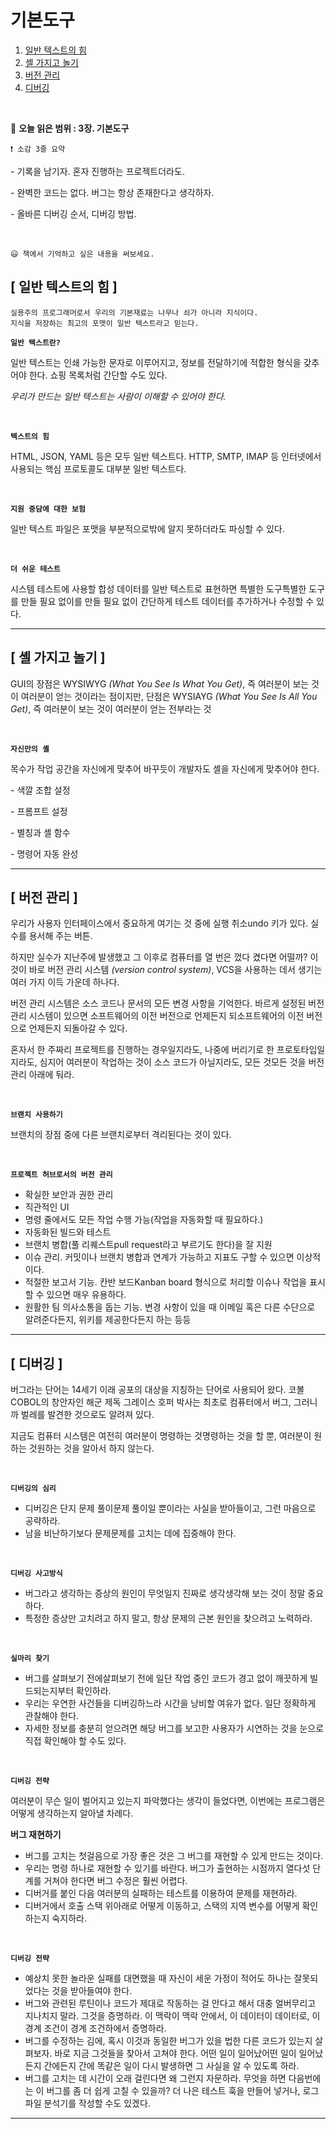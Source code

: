 # 기본도구

1. [ 일반 텍스트의 힘 ](#-일반-텍스트의-힘-)
2. [ 셸 가지고 놀기 ](#-셸-가지고-놀기-)
3. [ 버전 관리 ](#-버전-관리-)
4. [ 디버깅 ](#-디버깅-)

<br />

🔖 **오늘 읽은 범위 : 3장. 기본도구**

    ❗ 소감 3줄 요약

\- 기록을 남기자. 혼자 진행하는 프로젝트더라도.

\- 완벽한 코드는 없다. 버그는 항상 존재한다고 생각하자.

\- 올바른 디버깅 순서, 디버깅 방법.

<br />

    😃 책에서 기억하고 싶은 내용을 써보세요.

## [ 일반 텍스트의 힘 ]

    실용주의 프로그래머로서 우리의 기본재료는 나무나 쇠가 아니라 지식이다.
    지식을 저장하는 최고의 포맷이 일반 텍스트라고 믿는다.

**`일반 텍스트란?`**

일반 텍스트는 인쇄 가능한 문자로 이루어지고, 정보를 전달하기에 적합한 형식을 갖추어야 한다. 쇼핑 목록처럼 간단할 수도 있다.

_우리가 만드는 일반 텍스트는 사람이 이해할 수 있어야 한다._

<br />

**`텍스트의 힘`**

HTML, JSON, YAML 등은 모두 일반 텍스트다. HTTP, SMTP, IMAP 등 인터넷에서 사용되는 핵심 프로토콜도 대부분 일반 텍스트다.

<br />

**`지원 중담에 대한 보험`**

일반 텍스트 파일은 포맷을 부분적으로밖에 알지 못하더라도 파싱할 수 있다.

<br />

**`더 쉬운 테스트`**

시스템 테스트에 사용할 합성 데이터를 일반 텍스트로 표현하면 특별한 도구특별한 도구를 만들 필요 없이를 만들 필요 없이 간단하게 테스트 데이터를 추가하거나 수정할 수 있다.

---

## [ 셸 가지고 놀기 ]

GUI의 장점은 WYSIWYG _(What You See Is What You Get)_, 즉 여러분이 보는 것이 여러분이 얻는 것이라는 점이지만, 단점은 WYSIAYG _(What You See Is All You Get)_, 즉 여러분이 보는 것이 여러분이 얻는 전부라는 것

<br />

**`자신만의 셸`**

목수가 작업 공간을 자신에게 맞추어 바꾸듯이 개발자도 셸을 자신에게 맞추어야 한다.

\- 색깔 조합 설정

\- 프롬프트 설정

\- 별칭과 셸 함수

\- 명령어 자동 완성

---

## [ 버전 관리 ]

우리가 사용자 인터페이스에서 중요하게 여기는 것 중에 실행 취소undo 키가 있다. 실수를 용서해 주는 버튼.

하지만 실수가 지난주에 발생했고 그 이후로 컴퓨터를 열 번은 껐다 켰다면 어떨까? 이것이 바로 버전 관리 시스템 _(version control system)_, VCS을 사용하는 데서 생기는 여러 가지 이득 가운데 하나다.

버전 관리 시스템은 소스 코드나 문서의 모든 변경 사항을 기억한다. 바르게 설정된 버전 관리 시스템이 있으면 소프트웨어의 이전 버전으로 언제든지 되소프트웨어의 이전 버전으로 언제든지 되돌아갈 수 있다.

혼자서 한 주짜리 프로젝트를 진행하는 경우일지라도, 나중에 버리기로 한 프로토타입일지라도, 심지어 여러분이 작업하는 것이 소스 코드가 아닐지라도, 모든 것모든 것을 버전 관리 아래에 둬라.

<br />

**`브랜치 사용하기`**

브랜치의 장점 중에 다른 브랜치로부터 격리된다는 것이 있다.

<br />

**`프로젝트 허브로서의 버전 관리`**

- 확실한 보안과 권한 관리
- 직관적인 UI
- 명령 줄에서도 모든 작업 수행 가능(작업을 자동화할 때 필요하다.)
- 자동화된 빌드와 테스트
- 브랜치 병합(풀 리퀘스트pull request라고 부르기도 한다)을 잘 지원
- 이슈 관리. 커밋이나 브랜치 병합과 연계가 가능하고 지표도 구할 수 있으면 이상적이다.
- 적절한 보고서 기능. 칸반 보드Kanban board 형식으로 처리할 이슈나 작업을 표시할 수 있으면 매우 유용하다.
- 원활한 팀 의사소통을 돕는 기능. 변경 사항이 있을 때 이메일 혹은 다른 수단으로 알려준다든지, 위키를 제공한다든지 하는 등등

---

## [ 디버깅 ]

버그라는 단어는 14세기 이래 공포의 대상을 지칭하는 단어로 사용되어 왔다. 코볼COBOL의 창안자인 해군 제독 그레이스 호퍼 박사는 최초로 컴퓨터에서 버그, 그러니까 벌레를 발견한 것으로도 알려져 있다.

지금도 컴퓨터 시스템은 여전히 여러분이 명령하는 것명령하는 것을 할 뿐, 여러분이 원하는 것원하는 것을 알아서 하지 않는다.

<br />

**`디버깅의 심리`**

- 디버깅은 단지 문제 풀이문제 풀이일 뿐이라는 사실을 받아들이고, 그런 마음으로 공략하라.
- 남을 비난하기보다 문제문제를 고치는 데에 집중해야 한다.

<br />

**`디버깅 사고방식`**

- 버그라고 생각하는 증상의 원인이 무엇일지 진짜로 생각생각해 보는 것이 정말 중요하다.
- 특정한 증상만 고치려고 하지 말고, 항상 문제의 근본 원인을 찾으려고 노력하라.

<br />

**`실마리 찾기`**

- 버그를 살펴보기 전에살펴보기 전에 일단 작업 중인 코드가 경고 없이 깨끗하게 빌드되는지부터 확인하라.
- 우리는 우연한 사건들을 디버깅하느라 시간을 낭비할 여유가 없다. 일단 정확하게 관찰해야 한다.
- 자세한 정보를 충분히 얻으려면 해당 버그를 보고한 사용자가 시연하는 것을 눈으로 직접 확인해야 할 수도 있다.

<br />

**`디버깅 전략`**

여러분이 무슨 일이 벌어지고 있는지 파악했다는 생각이 들었다면, 이번에는 프로그램은 어떻게 생각하는지 알아낼 차례다.

**버그 재현하기**

- 버그를 고치는 첫걸음으로 가장 좋은 것은 그 버그를 재현할 수 있게 만드는 것이다.
- 우리는 명령 하나로 재현할 수 있기를 바란다. 버그가 출현하는 시점까지 열다섯 단계를 거쳐야 한다면 버그 수정은 훨씬 어렵다.
- 디버거를 붙인 다음 여러분의 실패하는 테스트를 이용하여 문제를 재현하라.
- 디버거에서 호출 스택 위아래로 어떻게 이동하고, 스택의 지역 변수를 어떻게 확인하는지 숙지하라.

<br />

**`디버깅 전략`**

- 예상치 못한 놀라운 실패를 대면했을 때 자신이 세운 가정이 적어도 하나는 잘못되었다는 것을 받아들여야 한다.
- 버그와 관련된 루틴이나 코드가 제대로 작동하는 걸 안다고 해서 대충 얼버무리고 지나치지 말라. 그것을 증명하라. 이 맥락이 맥락 안에서, 이 데이터이 데이터로, 이 경계 조건이 경계 조건하에서 증명하라.
- 버그를 수정하는 김에, 혹시 이것과 동일한 버그가 있을 법한 다른 코드가 있는지 살펴보자. 바로 지금 그것들을 찾아서 고쳐야 한다. 어떤 일이 일어났어떤 일이 일어났든지 간에든지 간에 똑같은 일이 다시 발생하면 그 사실을 알 수 있도록 하라.
- 버그를 고치는 데 시간이 오래 걸린다면 왜 그런지 자문하라. 무엇을 하면 다음번에는 이 버그를 좀 더 쉽게 고칠 수 있을까? 더 나은 테스트 훅을 만들어 넣거나, 로그 파일 분석기를 작성할 수도 있겠다.

---
